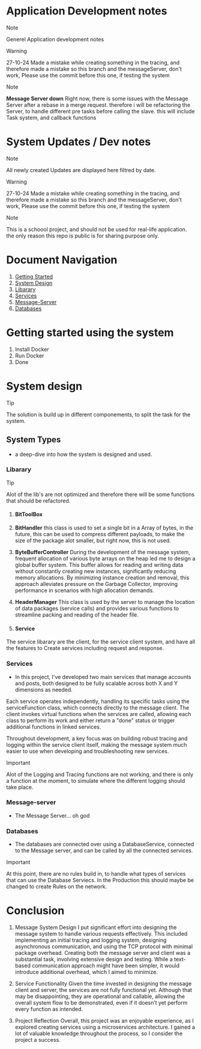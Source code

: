 # Application Development notes
> [!NOTE]
> Generel Application development notes

> [!WARNING]
> 27-10-24
> Made a mistake while creating something in the tracing, and therefore made a mistake so this branch and the messageServer, don't work,
> Please use the commit before this one, if testing the system

> [!NOTE] 
  **Message Server down**
  Right now, there is some issues with the Message Server after a rebase in a merge request. therefore i will be refactoring the Server, to handle different pre tasks before calling the slave. this will include Task system, and callback functions
  


# System Updates / Dev notes
> [!NOTE]
> All newly created Updates are displayed here filtred by date.












> [!WARNING]
> 27-10-24
> Made a mistake while creating something in the tracing, and therefore made a mistake so this branch and the messageServer, don't work,
> Please use the commit before this one, if testing the system

> [!NOTE]
> This is a schoool project, and should not be used for real-life application.
> the only reason this repo is public is for sharing purpose only.

# Document Navigation
1. [Getting Started](#getting-started-using-the-system)
2. [System Design](#system-design)
  1. [Libarary](#libarary)
  2. [Services](#services)
  3. [Message-Server](#message-server)
  4. [Databases](#databases)

# Getting started using the system
1. Install Docker
2. Run Docker
3. Done


# System design
> [!TIP]
> The solution is build up in different componements, to split the task for the system.

## System Types
- a deep-dive into how the system is designed and used.

### Libarary
> [!TIP]
> Alot of the lib's are not optimized and therefore there will be some functions that should be refactored.

1. #### BitToolBox
  1. **BitHandler** this class is used to set a single bit in a Array of bytes, in the future, this can be used to compress different payloads,
     to make the size of the package alot smaller, but right now, this is not used.

  2. **ByteBufferController** During the development of the message system, frequent allocation of various byte arrays on the heap led me to design a global buffer system. This buffer allows for reading and writing data without constantly creating new instances, significantly reducing memory allocations. By minimizing instance creation and removal, this approach alleviates pressure on the Garbage Collector, improving performance in scenarios with high allocation demands.

  3. **HeaderManager** This class is used by the server to manage the location of data packages (service calls) and provides various functions to streamline packing and reading of the header file.

2. #### Service
  The service libarary are the client, for the service client system, and have all the features to Create services including request and response.

### Services
- In this project, I've developed two main services that manage accounts and posts, both designed to be fully scalable across both X and Y dimensions as needed.

Each service operates independently, handling its specific tasks using the serviceFunction class, which connects directly to the message client. The client invokes virtual functions when the services are called, allowing each class to perform its work and either return a "done" status or trigger additional functions in linked services.

Throughout development, a key focus was on building robust tracing and logging within the service client itself, making the message system much easier to use when developing and troubleshooting new services.

> [!IMPORTANT]
> Alot of the Logging and Tracing functions are not working, and there is only a function at the moment, to simulate where the different logging should take place.

### Message-server
- The Message Server... oh god

### Databases
- The databases are connected over using a DatabaseService, connected to the Message server, and can be called by all the connected services.

> [!IMPORTANT] 
> At this point, there are no rules build in, to handle what types of services that can use the Database Serviecs. In the Production this should maybe be changed
> to create Rules on the network.


# Conclusion
1. Message System Design
I put significant effort into designing the message system to handle various requests effectively. This included implementing an initial tracing and logging system, designing asynchronous communication, and using the TCP protocol with minimal package overhead. Creating both the message server and client was a substantial task, involving extensive design and testing. While a text-based communication approach might have been simpler, it would introduce additional overhead, which I aimed to minimize.

2. Service Functionality
Given the time invested in designing the message client and server, the services are not fully functional yet. Although that may be disappointing, they are operational and callable, allowing the overall system flow to be demonstrated, even if it doesn’t yet perform every function as intended.


3. Project Reflection
Overall, this project was an enjoyable experience, as I explored creating services using a microservices architecture. I gained a lot of valuable knowledge throughout the process, so I consider the project a success.
